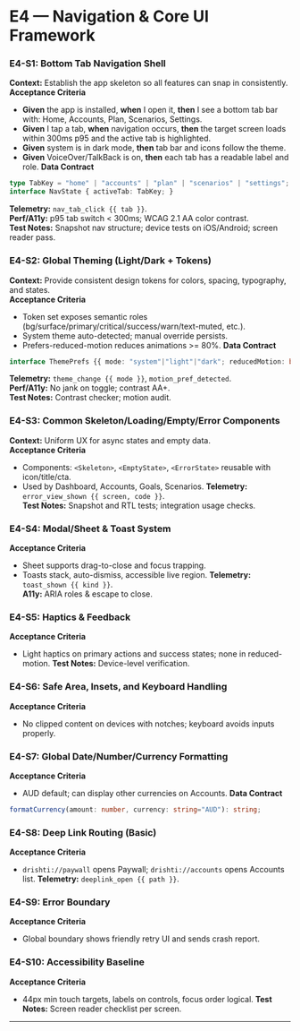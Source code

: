# E4 — Navigation & Core UI Framework

### E4-S1: Bottom Tab Navigation Shell
**Context:** Establish the app skeleton so all features can snap in consistently.  
**Acceptance Criteria**
- **Given** the app is installed, **when** I open it, **then** I see a bottom tab bar with: Home, Accounts, Plan, Scenarios, Settings.
- **Given** I tap a tab, **when** navigation occurs, **then** the target screen loads within 300ms p95 and the active tab is highlighted.
- **Given** system is in dark mode, **then** tab bar and icons follow the theme.
- **Given** VoiceOver/TalkBack is on, **then** each tab has a readable label and role.
**Data Contract**
```ts
type TabKey = "home" | "accounts" | "plan" | "scenarios" | "settings";
interface NavState { activeTab: TabKey; }
```
**Telemetry:** `nav_tab_click {{ tab }}`.  
**Perf/A11y:** p95 tab switch < 300ms; WCAG 2.1 AA color contrast.  
**Test Notes:** Snapshot nav structure; device tests on iOS/Android; screen reader pass.

### E4-S2: Global Theming (Light/Dark + Tokens)
**Context:** Provide consistent design tokens for colors, spacing, typography, and states.  
**Acceptance Criteria**
- Token set exposes semantic roles (bg/surface/primary/critical/success/warn/text-muted, etc.).
- System theme auto-detected; manual override persists.
- Prefers-reduced-motion reduces animations >= 80%.
**Data Contract**
```ts
interface ThemePrefs {{ mode: "system"|"light"|"dark"; reducedMotion: boolean }}
```
**Telemetry:** `theme_change {{ mode }}`, `motion_pref_detected`.  
**Perf/A11y:** No jank on toggle; contrast AA+.  
**Test Notes:** Contrast checker; motion audit.

### E4-S3: Common Skeleton/Loading/Empty/Error Components
**Context:** Uniform UX for async states and empty data.  
**Acceptance Criteria**
- Components: `<Skeleton>`, `<EmptyState>`, `<ErrorState>` reusable with icon/title/cta.
- Used by Dashboard, Accounts, Goals, Scenarios.
**Telemetry:** `error_view_shown {{ screen, code }}`.  
**Test Notes:** Snapshot and RTL tests; integration usage checks.

### E4-S4: Modal/Sheet & Toast System
**Acceptance Criteria**
- Sheet supports drag-to-close and focus trapping.
- Toasts stack, auto-dismiss, accessible live region.
**Telemetry:** `toast_shown {{ kind }}`.  
**A11y:** ARIA roles & escape to close.  

### E4-S5: Haptics & Feedback
**Acceptance Criteria**
- Light haptics on primary actions and success states; none in reduced-motion.
**Test Notes:** Device-level verification.

### E4-S6: Safe Area, Insets, and Keyboard Handling
**Acceptance Criteria**
- No clipped content on devices with notches; keyboard avoids inputs properly.

### E4-S7: Global Date/Number/Currency Formatting
**Acceptance Criteria**
- AUD default; can display other currencies on Accounts.
**Data Contract**
```ts
formatCurrency(amount: number, currency: string="AUD"): string;
```

### E4-S8: Deep Link Routing (Basic)
**Acceptance Criteria**
- `drishti://paywall` opens Paywall; `drishti://accounts` opens Accounts list.
**Telemetry:** `deeplink_open {{ path }}`.

### E4-S9: Error Boundary
**Acceptance Criteria**
- Global boundary shows friendly retry UI and sends crash report.

### E4-S10: Accessibility Baseline
**Acceptance Criteria**
- 44px min touch targets, labels on controls, focus order logical.
**Test Notes:** Screen reader checklist per screen.

---
